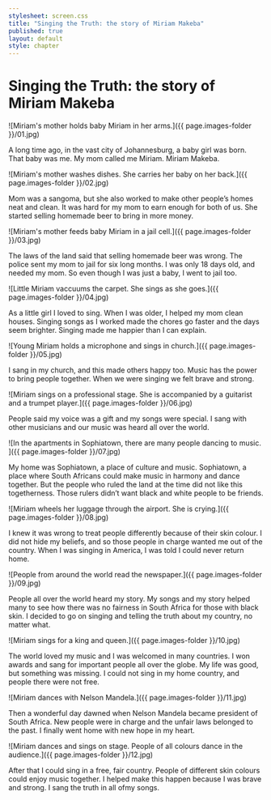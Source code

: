 ```yaml
---
stylesheet: screen.css
title: "Singing the Truth: the story of Miriam Makeba"
published: true
layout: default
style: chapter
---
```


# Singing the Truth: the story of Miriam Makeba

![Miriam's mother holds baby Miriam in her arms.]({{ page.images-folder }}/01.jpg)

A long time ago, in the vast city of Johannesburg, a baby girl was born. That baby was me. My mom called me Miriam. Miriam Makeba.

![Miriam's mother washes dishes. She carries her baby on her back.]({{ page.images-folder }}/02.jpg)

Mom was a sangoma, but she also worked to make other people’s homes neat and clean. It was hard for my mom to earn enough for both of us. She  started selling homemade beer to bring in more money.

![Miriam's mother feeds baby Miriam in a jail cell.]({{ page.images-folder }}/03.jpg)

The laws of the land said that selling homemade beer was wrong. The police sent my mom to jail for six long months. I was only 18 days old, and needed my mom. So even though I was just a baby, I went to jail too.

![Little Miriam vaccuums the carpet. She sings as she goes.]({{ page.images-folder }}/04.jpg)

As a little girl I loved to sing. When I was older, I helped my mom clean houses. Singing songs as I worked made the chores go faster and the days seem brighter. Singing made me happier than I can explain.

![Young Miriam holds a microphone and sings in church.]({{ page.images-folder }}/05.jpg)

I sang in my church, and this made others happy too. Music has the power to bring people together. When we were singing we felt brave and strong.

![Miriam sings on a professional stage. She is accompanied by a guitarist and a trumpet player.]({{ page.images-folder }}/06.jpg)

People said my voice was a gift and my songs were special. I sang with other musicians and our music was heard all over the world.

![In the apartments in Sophiatown, there are many people dancing to music. ]({{ page.images-folder }}/07.jpg)

My home was Sophiatown, a place of culture and music. Sophiatown, a place  where  South  Africans  could  make music in harmony and dance together. But the people who ruled the land at the time did not like this togetherness. Those rulers didn’t want black and white people to be friends.

![Miriam wheels her luggage through the airport. She is crying.]({{ page.images-folder }}/08.jpg)

I knew it was wrong to treat people differently because of their skin colour. I did not hide my beliefs, and so those people in charge wanted me out of the country.  When I was singing in America, I was told I could never return home.

![People from around the world read the newspaper.]({{ page.images-folder }}/09.jpg)

People all over the world heard my story. My songs and my story helped many to see how there was no fairness in South  Africa  for  those  with  black  skin.  I decided to go on singing and telling the truth about my country, no matter what.

![Miriam sings for a king and queen.]({{ page.images-folder }}/10.jpg)

The world loved my music and I was welcomed in many countries. I won awards and sang for important people all over the globe. My life was good, but something was missing. I could not sing in my home country, and people there were not free.

![Miriam dances with Nelson Mandela.]({{ page.images-folder }}/11.jpg)

Then a wonderful day dawned when Nelson Mandela became president of South Africa. New people were in charge and the unfair laws belonged to the past. I finally went home with new hope in my heart.

![Miriam dances and sings on stage. People of all colours dance in the audience.]({{ page.images-folder }}/12.jpg)

After that I could sing in a free, fair country. People of different skin colours could enjoy music together. I helped make this happen because I was brave and strong. I sang the truth in all ofmy songs.
